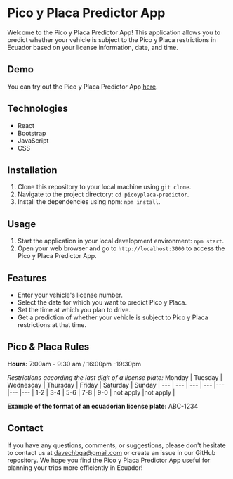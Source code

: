 # Pico y Placa Predictor App

Welcome to the Pico y Placa Predictor App! This application allows you to predict whether your vehicle is subject to the Pico y Placa restrictions in Ecuador based on your license information, date, and time.

## Demo

You can try out the Pico y Placa Predictor App [here](https://pico-placa-predictor.netlify.app/).

## Technologies

- React
- Bootstrap
- JavaScript
- CSS

## Installation

1. Clone this repository to your local machine using `git clone`.
2. Navigate to the project directory: `cd picoyplaca-predictor`.
3. Install the dependencies using npm: `npm install`.

## Usage

1. Start the application in your local development environment: `npm start`.
2. Open your web browser and go to `http://localhost:3000` to access the Pico y Placa Predictor App.

## Features

- Enter your vehicle's license number.
- Select the date for which you want to predict Pico y Placa.
- Set the time at which you plan to drive.
- Get a prediction of whether your vehicle is subject to Pico y Placa restrictions at that time.

## Pico & Placa Rules

**Hours:** 7:00am - 9:30 am / 16:00pm -19:30pm

*Restrictions according the last digit of a license plate:*
Monday |  Tuesday | Wednesday | Thursday | Friday | Saturday | Sunday | 
--- | --- | --- | --- |--- |--- |--- |
1-2 | 3-4 | 5-6 | 7-8 | 9-0 | not apply |not apply | 

**Example of the format of an ecuadorian license plate:** ABC-1234

## Contact

If you have any questions, comments, or suggestions, please don't hesitate to contact us at [davechbga@gmail.com](mailto:davechbga@gmail.com) or create an issue in our GitHub repository. We hope you find the Pico y Placa Predictor App useful for planning your trips more efficiently in Ecuador!
